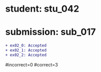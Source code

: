 # student: stu_042
# submission: sub_017

```diff
+ ex02_0: Accepted
+ ex02_1: Accepted
+ ex02_2: Accepted
```
#incorrect=0
#correct=3
